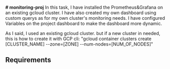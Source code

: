 **# monitoring-proj**
In this task, I have installed the Prometheus&Grafana on an existing gcloud cluster. I have also created my own dashboard using custom querys as for my own cluster's monitoring needs.
I have configured Variables on the project dashboard to make the dashboard more dynamic. 


As I said, I used an existing gcloud cluster. but if a new cluster in needed, this is how to create it with GCP cli:
"gcloud container clusters create [CLUSTER_NAME] --zone=[ZONE] --num-nodes=[NUM_OF_NODES]"


## Requirements





